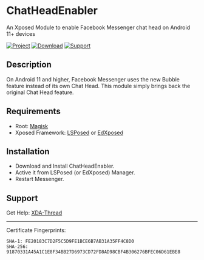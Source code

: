 ChatHeadEnabler
===============

An Xposed Module to enable Facebook Messenger chat head on Android 11+ devices

[![Project](https://img.shields.io/badge/Project-Active-darkcyan)](#)
[![Download](https://img.shields.io/github/v/release/NeonOrbit/ChatHeadEnabler?color=blue&label=Download&logo=Github&cacheSeconds=43200)](https://github.com/NeonOrbit/ChatHeadEnabler/releases/latest)
[![Support](https://img.shields.io/badge/Support-XDA-royalblue)](https://forum.xda-developers.com/t/4305391)

Description
-----------

On Android 11 and higher, Facebook Messenger uses the new Bubble feature instead of its own Chat Head. This module simply brings back the original Chat Head feature.

Requirements
------------

- Root: [Magisk](https://github.com/topjohnwu/Magisk)
- Xposed Framework: [LSPosed](https://github.com/LSPosed/LSPosed) or [EdXposed](https://github.com/ElderDrivers/EdXposed)


Installation
------------

- Download and Install ChatHeadEnabler.
- Active it from LSPosed (or EdXposed) Manager.
- Restart Messenger.

Support
-------

Get Help: [XDA-Thread](https://forum.xda-developers.com/t/4305391)

------------

Certificate Fingerprints:
```
SHA-1: FE20183C7D2F5C5D9FE1BCE6B7AB31A35FF4C8D0
SHA-256: 91870331A45A1C1E8F34BB27D6973CD72FD8AD98CBF4B306276BFEC06D61EBE8
```
